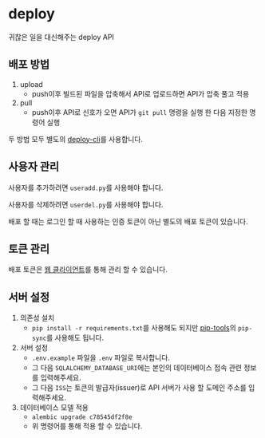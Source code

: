 # deploy

귀찮은 일을 대신해주는 deploy API

## 배포 방법

1. upload
    - push이후 빌드된 파일을 압축해서 API로 업로드하면 API가 압축 풀고 적용
2. pull
    - push이후 API로 신호가 오면 API가 `git pull` 명령을 실행 한 다음 지정한 명령어 실행

두 방법 모두 별도의 [deploy-cli](#)를 사용합니다.

## 사용자 관리

사용자를 추가하려면 `useradd.py`를 사용해야 합니다.

사용자를 삭제하려면 `userdel.py`를 사용해야 합니다.

배포 할 때는 로그인 할 때 사용하는 인증 토큰이 아닌 별도의 배포 토큰이 있습니다.

## 토큰 관리

배포 토큰은 [웹 클라이언트](https://github.com/chick0/deploy-client)를 통해 관리 할 수 있습니다.

## 서버 설정

1. 의존성 설치
    - `pip install -r requirements.txt`를 사용해도 되지만 [pip-tools](https://github.com/jazzband/pip-tools)의 `pip-sync`를 사용해도 됩니다.
2. 서버 설정
    - `.env.example` 파일을 `.env` 파일로 복사합니다.
    - 그 다음 `SQLALCHEMY_DATABASE_URI`에는 본인의 데이터베이스 접속 관련 정보를 입력해주세요.
    - 그 다음 `ISS`는 토큰의 발급자(issuer)로 API 서버가 사용 할 도메인 주소를 입력해주세요.
3. 데이터베이스 모델 적용
    - `alembic upgrade c78545df2f8e`
    - 위 명령어를 통해 적용 할 수 있습니다.
